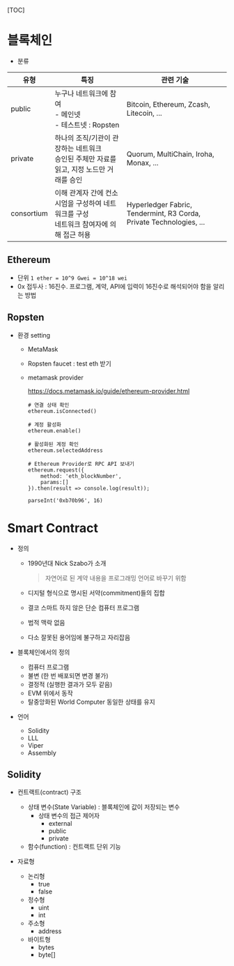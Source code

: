 [TOC]

# 블록체인

- 분류

| 유형       | 특징                                                         | 관련 기술                                                    |
| ---------- | ------------------------------------------------------------ | ------------------------------------------------------------ |
| public     | 누구나 네트워크에 참여<br />- 메인넷<br />- 테스트넷 : Ropsten | Bitcoin, Ethereum, Zcash, Litecoin, ...                      |
| private    | 하나의 조직/기관이 관장하는 네트워크<br />승인된 주체만 자료를 읽고, 지정 노드만 거래를 승인 | Quorum, MultiChain, Iroha, Monax, ...                        |
| consortium | 이해 관계자 간에 컨소시엄을 구성하여 네트워크를 구성<br />네트워크 참여자에 의해 접근 허용 | Hyperledger Fabric, Tendermint, R3 Corda, Private Technologies, ... |



## Ethereum

- 단위 `1 ether = 10^9 Gwei = 10^18 wei`
- 0x 접두사 : 16진수. 프로그램, 계약, API에 입력이 16진수로 해석되어야 함을 알리는 방법



## Ropsten

- 환경 setting

  - MetaMask

  - Ropsten faucet : test eth 받기

  - metamask provider

    https://docs.metamask.io/guide/ethereum-provider.html

    ```
    # 연결 상태 확인
    ethereum.isConnected()
    
    # 계정 활성화
    ethereum.enable()
    
    # 활성화된 계정 확인
    ethereum.selectedAddress
    
    # Ethereum Provider로 RPC API 보내기
    ethereum.request({
        method: 'eth_blockNumber',
        params:[]
    }).then(result => console.log(result));
    
    parseInt('0xb70b96', 16)
    ```

    

# Smart Contract

- 정의 

  - 1990년대 Nick Szabo가 소개

    > 자연어로 된 계약 내용을 프로그래밍 언어로 바꾸기 위함

  - 디지털 형식으로 명시된 서약(commitment)들의 집합

  - 결코 스마트 하지 않은 단순 컴퓨터 프로그램

  - 법적 맥락 없음

  - 다소 잘못된 용어임에 불구하고 자리잡음

- 블록체인에서의 정의
  - 컴퓨터 프로그램
  - 불변 (한 번 배포되면 변경 불가)
  - 결정적 (실행한 결과가 모두 같음)
  - EVM 위에서 동작
  - 탈중앙화된 World Computer 동일한 상태를 유지

- 언어
  - Solidity
  - LLL
  - Viper
  - Assembly

## Solidity

- 컨트랙트(contract) 구조
  - 상태 변수(State Variable) : 블록체인에 값이 저장되는 변수
    - 상태 변수의 접근 제어자
      - external
      - public
      - private
  - 함수(function) : 컨트랙트 단위 기능

- 자료형
  - 논리형
    - true
    - false
  - 정수형
    - uint
    - int
  - 주소형
    - address
  - 바이트형
    - bytes
    - byte[]